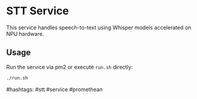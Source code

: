 # STT Service

This service handles speech-to-text using Whisper models accelerated on NPU hardware.

## Usage

Run the service via pm2 or execute `run.sh` directly:

```bash
./run.sh
```

#hashtags: #stt #service #promethean
